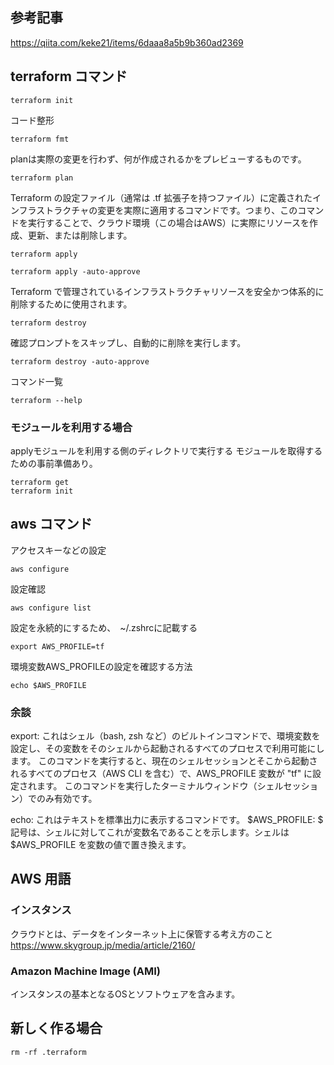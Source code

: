 ## 参考記事
https://qiita.com/keke21/items/6daaa8a5b9b360ad2369

## terraform コマンド
```
terraform init
```

コード整形
```
terraform fmt
```

planは実際の変更を行わず、何が作成されるかをプレビューするものです。
```
terraform plan
```
Terraform の設定ファイル（通常は .tf 拡張子を持つファイル）に定義されたインフラストラクチャの変更を実際に適用するコマンドです。つまり、このコマンドを実行することで、クラウド環境（この場合はAWS）に実際にリソースを作成、更新、または削除します。
```
terraform apply
```
```
terraform apply -auto-approve
```
Terraform で管理されているインフラストラクチャリソースを安全かつ体系的に削除するために使用されます。
```
terraform destroy
```
確認プロンプトをスキップし、自動的に削除を実行します。
```
terraform destroy -auto-approve
```

コマンド一覧
```
terraform --help
```

### モジュールを利用する場合
applyモジュールを利用する側のディレクトリで実行する
モジュールを取得するための事前準備あり。
```
terraform get
terraform init
```

## aws コマンド
アクセスキーなどの設定
```
aws configure
```

設定確認
```
aws configure list
```
設定を永続的にするため、　~/.zshrcに記載する
```
export AWS_PROFILE=tf
```
環境変数AWS_PROFILEの設定を確認する方法
```
echo $AWS_PROFILE
```

### 余談　
export: これはシェル（bash, zsh など）のビルトインコマンドで、環境変数を設定し、その変数をそのシェルから起動されるすべてのプロセスで利用可能にします。
このコマンドを実行すると、現在のシェルセッションとそこから起動されるすべてのプロセス（AWS CLI を含む）で、AWS_PROFILE 変数が "tf" に設定されます。
このコマンドを実行したターミナルウィンドウ（シェルセッション）でのみ有効です。

echo: これはテキストを標準出力に表示するコマンドです。
$AWS_PROFILE: $ 記号は、シェルに対してこれが変数名であることを示します。シェルは $AWS_PROFILE を変数の値で置き換えます。


## AWS 用語
### インスタンス
クラウドとは、データをインターネット上に保管する考え方のこと
https://www.skygroup.jp/media/article/2160/

### Amazon Machine Image (AMI)
インスタンスの基本となるOSとソフトウェアを含みます。


## 新しく作る場合
```
rm -rf .terraform
```